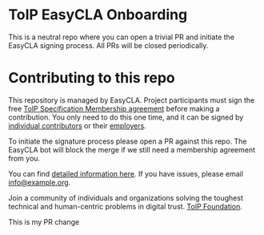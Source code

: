 # ToIP EasyCLA Onboarding

This is a neutral repo where you can open a trivial PR and initiate the EasyCLA signing process. All PRs will be closed periodically.

# Contributing to this repo

This repository is managed by EasyCLA. Project participants must sign the free [ToIP Specification Membership agreement](https://trustoverip.org) before making a contribution. You only need to do this one time, and it can be signed by [individual contributors](https://trustoverip.org) or their [employers](https://trustoverip.org).

To initiate the signature process please open a PR against this repo. The EasyCLA bot will block the merge if we still need a membership agreement from you.

You can find [detailed information here](https://trustoverip.org). If you have issues, please email [info@example.org](mailto:info@example.org).

Join a community of individuals and organizations solving the toughest technical and human-centric problems in digital trust. [ToIP Foundation](https://trustoverip.org/get-involved/membership/).

This is my PR change

